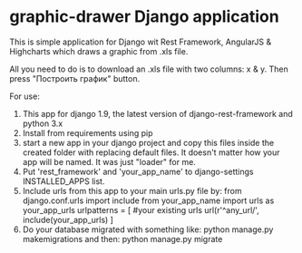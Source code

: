 # graphic-drawer Django application
This is simple application for Django wit Rest Framework, AngularJS &amp; Highcharts which draws a graphic from .xls file.

All you need to do is to download an .xls file with two columns: x & y. Then press "Построить график" button.

For use:
1) This app for django 1.9, the latest version of django-rest-framework and python 3.x
2) Install from requirements using pip
3) start a new app in your django project and copy this files inside the created folder with replacing default files. It doesn't matter how your app will be named. It was just "loader" for me.
4) Put 'rest_framework' and 'your_app_name' to django-settings INSTALLED_APPS list.
5) Include urls from this app to your main urls.py file by:
from django.conf.urls import include
from your_app_name import urls as your_app_urls
urlpatterns = [
  #your existing urls
  url(r'^any_url/', include(your_app_urls)
  ]
6) Do your database migrated with something like: 
    python manage.py makemigrations
and then:
    python manage.py migrate

